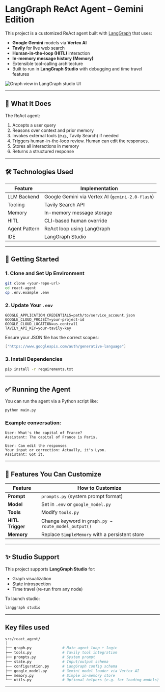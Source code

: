 
# LangGraph ReAct Agent – Gemini Edition

This project is a customized ReAct agent built with [LangGraph](https://github.com/langchain-ai/langgraph) that uses:

- **Google Gemini** models via **Vertex AI**
- **Tavily** for live web search
- **Human-in-the-loop (HITL)** interaction
- **In-memory message history (Memory)**
- Extensible tool-calling architecture
- Built to run in **LangGraph Studio** with debugging and time travel features

![Graph view in LangGraph studio UI](./static/studio_ui_output.png)

---

## 🚀 What It Does

The ReAct agent:

1. Accepts a user query
2. Reasons over context and prior memory
3. Invokes external tools (e.g., Tavily Search) if needed
4. Triggers human-in-the-loop review. Human can edit the responses.
5. Stores all interactions in memory
6. Returns a structured response

---

## 🛠️ Technologies Used

| Feature               | Implementation                                    |
|----------------------|---------------------------------------------------|
| LLM Backend           | Google Gemini via Vertex AI (`gemini-2.0-flash`) |
| Tooling               | Tavily Search API                                 |
| Memory                | In-memory message storage                         |
| HITL                  | CLI-based human override                          |
| Agent Pattern         | ReAct loop using LangGraph                        |
| IDE                   | LangGraph Studio                                  |

---

## 🧪 Getting Started

### 1. Clone and Set Up Environment

```bash
git clone <your-repo-url>
cd react-agent
cp .env.example .env
```

### 2. Update Your `.env`

```env
GOOGLE_APPLICATION_CREDENTIALS=path/to/service_account.json
GOOGLE_CLOUD_PROJECT=your-project-id
GOOGLE_CLOUD_LOCATION=us-central1
TAVILY_API_KEY=your-tavily-key
```

Ensure your JSON file has the correct scopes:

```python
["https://www.googleapis.com/auth/generative-language"]
```

### 3. Install Dependencies

```bash
pip install -r requirements.txt
```

---

## ✅ Running the Agent

You can run the agent via a Python script like:

```bash
python main.py
```

### Example conversation:

```text
User: What's the capital of France?
Assistant: The capital of France is Paris.

User: Can edit the responses
Your input or correction: Actually, it's Lyon.
Assistant: Got it.
```

---

## 🧠 Features You Can Customize

| Feature           | How to Customize                                    |
|------------------|-----------------------------------------------------|
| **Prompt**       | `prompts.py` (system prompt format)                 |
| **Model**        | Set in `.env` or `google_model.py`                  |
| **Tools**        | Modify `tools.py`                                   |
| **HITL Trigger** | Change keyword in `graph.py → route_model_output()` |
| **Memory**       | Replace `SimpleMemory` with a persistent store      |

---

## ✨ Studio Support

This project supports **LangGraph Studio** for:

- Graph visualization
- State introspection
- Time travel (re-run from any node)

To launch studio:

```bash
langgraph studio
```

---

## Key files used

```bash
src/react_agent/
│
├── graph.py              # Main agent loop + logic
├── tools.py              # Tavily tool integration
├── prompts.py            # System prompt
├── state.py              # Input/output schema
├── configuration.py      # LangGraph config schema
├── google_model.py       # Gemini model loader via Vertex AI
├── memory.py             # Simple in-memory store
└── utils.py              # Optional helpers (e.g. for loading models)
```

---
